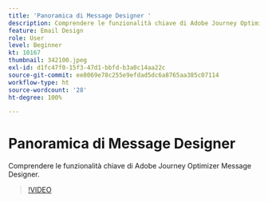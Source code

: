 ```yaml
---
title: 'Panoramica di Message Designer '
description: Comprendere le funzionalità chiave di Adobe Journey Optimizer Message Designer.
feature: Email Design
role: User
level: Beginner
kt: 10167
thumbnail: 342100.jpeg
exl-id: d1fc47f0-15f3-47d1-bbfd-b3a0c14aa22c
source-git-commit: ee8069e78c255e9efdad5dc6a8765aa385c07114
workflow-type: ht
source-wordcount: '28'
ht-degree: 100%

---
```


# Panoramica di Message Designer 

Comprendere le funzionalità chiave di Adobe Journey Optimizer Message Designer.

>[!VIDEO](https://video.tv.adobe.com/v/342100?quality=12&learn=on)
